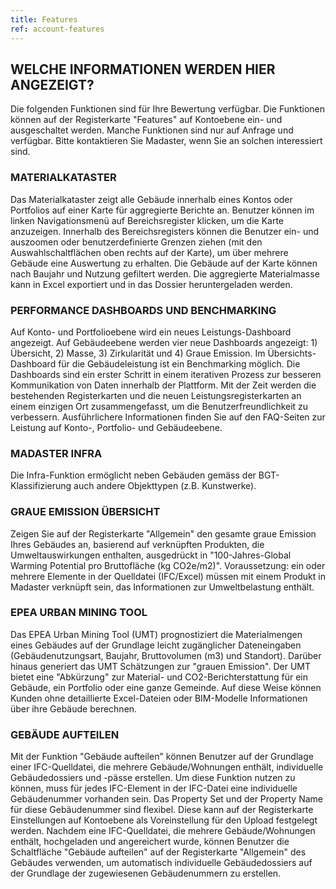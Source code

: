 ```yaml
---
title: Features
ref: account-features
---
```


## WELCHE INFORMATIONEN WERDEN HIER ANGEZEIGT?
Die folgenden Funktionen sind für Ihre Bewertung verfügbar. Die Funktionen können auf der Registerkarte "Features" auf Kontoebene ein- und ausgeschaltet werden. Manche Funktionen sind nur auf Anfrage und verfügbar. Bitte kontaktieren Sie Madaster, wenn Sie an solchen interessiert sind.

### MATERIALKATASTER
Das Materialkataster zeigt alle Gebäude innerhalb eines Kontos oder Portfolios auf einer Karte für aggregierte Berichte an. Benutzer können im linken Navigationsmenü auf Bereichsregister klicken, um die Karte anzuzeigen. Innerhalb des Bereichsregisters können die Benutzer ein- und auszoomen oder benutzerdefinierte Grenzen ziehen (mit den Auswahlschaltflächen oben rechts auf der Karte), um über mehrere Gebäude eine Auswertung zu erhalten. Die Gebäude auf der Karte können nach Baujahr und Nutzung gefiltert werden. Die aggregierte Materialmasse kann in Excel exportiert und in das Dossier heruntergeladen werden.

### PERFORMANCE DASHBOARDS UND BENCHMARKING
Auf Konto- und Portfolioebene wird ein neues Leistungs-Dashboard angezeigt. Auf Gebäudeebene werden vier neue Dashboards angezeigt: 1) Übersicht, 2) Masse, 3) Zirkularität und 4) Graue Emission. Im Übersichts-Dashboard für die Gebäudeleistung ist ein Benchmarking möglich. Die Dashboards sind ein erster Schritt in einem iterativen Prozess zur besseren Kommunikation von Daten innerhalb der Plattform. Mit der Zeit werden die bestehenden Registerkarten und die neuen Leistungsregisterkarten an einem einzigen Ort zusammengefasst, um die Benutzerfreundlichkeit zu verbessern. Ausführlichere Informationen finden Sie auf den FAQ-Seiten zur Leistung auf Konto-, Portfolio- und Gebäudeebene.

### MADASTER INFRA
Die Infra-Funktion ermöglicht neben Gebäuden gemäss der BGT-Klassifizierung auch andere Objekttypen (z.B. Kunstwerke).

### GRAUE EMISSION ÜBERSICHT
Zeigen Sie auf der Registerkarte "Allgemein" den gesamte graue Emission Ihres Gebäudes an, basierend auf verknüpften Produkten, die Umweltauswirkungen enthalten, ausgedrückt in "100-Jahres-Global Warming Potential pro Bruttofläche (kg CO2e/m2)". Voraussetzung: ein oder mehrere Elemente in der Quelldatei (IFC/Excel) müssen mit einem Produkt in Madaster verknüpft sein, das Informationen zur Umweltbelastung enthält.

### EPEA URBAN MINING TOOL 
Das EPEA Urban Mining Tool (UMT) prognostiziert die Materialmengen eines Gebäudes auf der Grundlage leicht zugänglicher Dateneingaben (Gebäudenutzungsart, Baujahr, Bruttovolumen (m3) und Standort). Darüber hinaus generiert das UMT Schätzungen zur "grauen Emission". Der UMT bietet eine "Abkürzung" zur Material- und CO2-Berichterstattung für ein Gebäude, ein Portfolio oder eine ganze Gemeinde. Auf diese Weise können Kunden ohne detaillierte Excel-Dateien oder BIM-Modelle Informationen über ihre Gebäude berechnen.

### GEBÄUDE AUFTEILEN 
Mit der Funktion "Gebäude aufteilen" können Benutzer auf der Grundlage einer IFC-Quelldatei, die mehrere Gebäude/Wohnungen enthält, individuelle Gebäudedossiers und -pässe erstellen. Um diese Funktion nutzen zu können, muss für jedes IFC-Element in der IFC-Datei eine individuelle Gebäudenummer vorhanden sein. Das Property Set und der Property Name für diese Gebäudenummer sind flexibel. Diese kann auf der Registerkarte Einstellungen auf Kontoebene als Voreinstellung für den Upload festgelegt werden. Nachdem eine IFC-Quelldatei, die mehrere Gebäude/Wohnungen enthält, hochgeladen und angereichert wurde, können Benutzer die Schaltfläche "Gebäude aufteilen" auf der Registerkarte "Allgemein" des Gebäudes verwenden, um automatisch individuelle Gebäudedossiers auf der Grundlage der zugewiesenen Gebäudenummern zu erstellen.